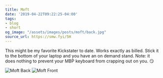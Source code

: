 ```yaml
---
title: Moft
date: '2019-04-22T09:22:25-04:00'
tags:
- blog
- short
og_image: "/assets/images/posts/moft/back.jpg"
source_url: https://smw.fyi/5H
---
```


This might be my favorite Kickstater to date. Works exactly as billed. Stick it to the bottom of your laptop and you have an on demand stand. Note: it does nothing to prevent your MBP keyboard from crapping out on you. 😏

<!--more-->

![Moft Back](/assets/images/posts/moft/back.jpg)
![Moft Front](/assets/images/posts/moft/front.jpg)
